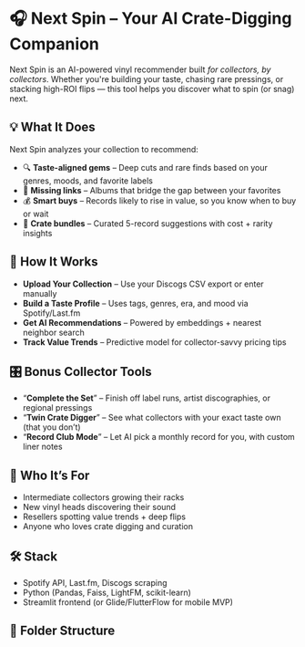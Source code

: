 # 🎧 Next Spin – Your AI Crate-Digging Companion

Next Spin is an AI-powered vinyl recommender built *for collectors, by collectors*. Whether you're building your taste, chasing rare pressings, or stacking high-ROI flips — this tool helps you discover what to spin (or snag) next.

## 💡 What It Does
Next Spin analyzes your collection to recommend:
- 🔍 **Taste-aligned gems** – Deep cuts and rare finds based on your genres, moods, and favorite labels
- 🧩 **Missing links** – Albums that bridge the gap between your favorites
- 💰 **Smart buys** – Records likely to rise in value, so you know when to buy or wait
- 🎒 **Crate bundles** – Curated 5-record suggestions with cost + rarity insights

## 🧠 How It Works
- **Upload Your Collection** – Use your Discogs CSV export or enter manually
- **Build a Taste Profile** – Uses tags, genres, era, and mood via Spotify/Last.fm
- **Get AI Recommendations** – Powered by embeddings + nearest neighbor search
- **Track Value Trends** – Predictive model for collector-savvy pricing tips

## 🎛️ Bonus Collector Tools
- “**Complete the Set**” – Finish off label runs, artist discographies, or regional pressings
- “**Twin Crate Digger**” – See what collectors with your exact taste own (that you don’t)
- “**Record Club Mode**” – Let AI pick a monthly record for you, with custom liner notes

## 👥 Who It’s For
- Intermediate collectors growing their racks
- New vinyl heads discovering their sound
- Resellers spotting value trends + deep flips
- Anyone who loves crate digging and curation

## 🛠️ Stack
- Spotify API, Last.fm, Discogs scraping
- Python (Pandas, Faiss, LightFM, scikit-learn)
- Streamlit frontend (or Glide/FlutterFlow for mobile MVP)

## 📂 Folder Structure

